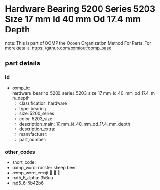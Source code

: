 # Hardware Bearing 5200 Series 5203 Size 17 mm Id 40 mm Od 17.4 mm Depth  

note: This is part of OOMP the Oopen Organization Method For Parts. For more details: https://github.com/oomlout/oomp_base

##  part details





### id
* oomp_id: hardware_bearing_5200_series_5203_size_17_mm_id_40_mm_od_17.4_mm_depth
  * classification: hardware
  * type: bearing
  * size: 5200_series
  * color: 5203_size
  * description_main: 17_mm_id_40_mm_od_17.4_mm_depth
  * description_extra: 
  * manufacturer: 
  * part_number: 

### other_codes
* short_code: 
* oomp_word: rooster sheep beer
* oomp_word_emoji :rooster: :sheep: :beer:
* md5_6_alpha: 3k6uu
* md5_6: 5b42b6